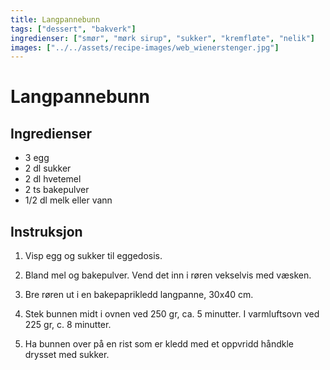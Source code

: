 ```yaml
---
title: Langpannebunn
tags: ["dessert", "bakverk"]
ingredienser: ["smør", "mørk sirup", "sukker", "kremfløte", "nelik"]
images: ["../../assets/recipe-images/web_wienerstenger.jpg"]
---
```


# Langpannebunn

## Ingredienser

- 3 egg
- 2 dl sukker
- 2 dl hvetemel
- 2 ts bakepulver
- 1/2 dl melk eller vann

## Instruksjon

1. Visp egg og sukker til eggedosis.

2. Bland mel og bakepulver. Vend det inn i røren vekselvis med væsken.

3. Bre røren ut i en bakepaprikledd langpanne, 30x40 cm.

4. Stek bunnen midt i ovnen ved 250 gr, ca. 5 minutter. I varmluftsovn ved 225 gr, c. 8 minutter.

5. Ha bunnen over på en rist som er kledd med et oppvridd håndkle drysset med sukker.

